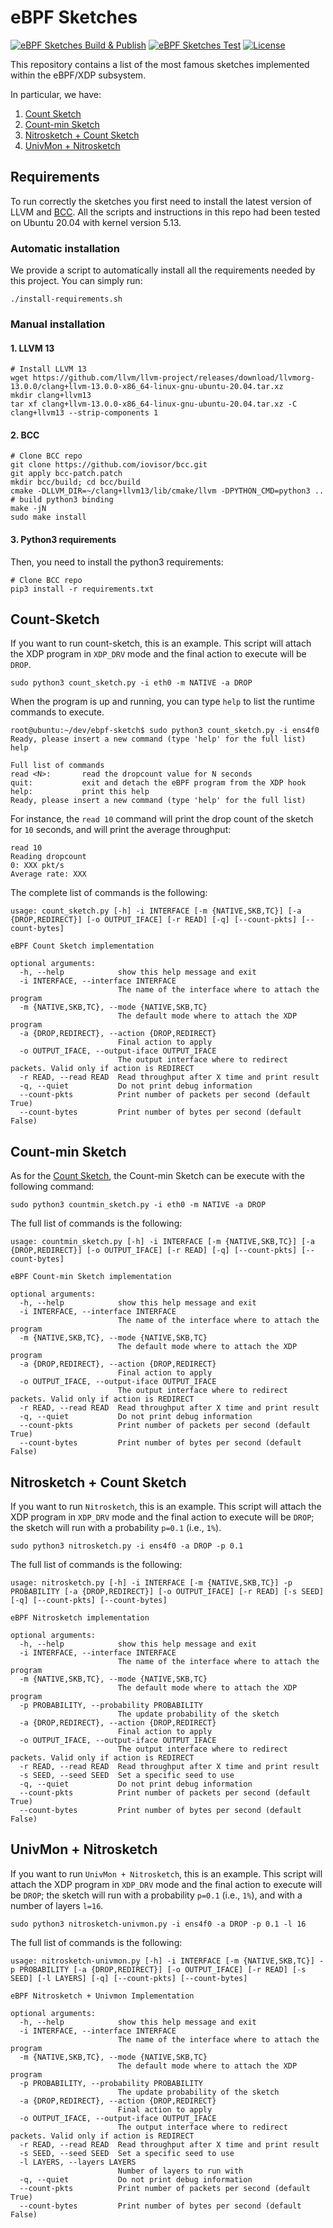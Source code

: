 # eBPF Sketches

[![eBPF Sketches Build & Publish](https://github.com/QMUL-EECS-Networks-Systems/ebpf-sketches/actions/workflows/build-and-publish.yml/badge.svg)](https://github.com/QMUL-EECS-Networks-Systems/ebpf-sketches/actions/workflows/build-and-publish.yml)
[![eBPF Sketches Test](https://github.com/QMUL-EECS-Networks-Systems/ebpf-sketches/actions/workflows/test-sketches.yml/badge.svg)](https://github.com/QMUL-EECS-Networks-Systems/ebpf-sketches/actions/workflows/test-sketches.yml)
[![License](https://img.shields.io/badge/License-Apache%202.0-blue.svg)](http://www.apache.org/licenses/LICENSE-2.0)

This repository contains a list of the most famous sketches implemented within the eBPF/XDP subsystem.

In particular, we have:

1. [Count Sketch](#count-sketch)
2. [Count-min Sketch](#count-min-sketch)
2. [Nitrosketch + Count Sketch](#nitrosketch--count-sketch)
2. [UnivMon + Nitrosketch](#univmon--nitrosketch)

## Requirements

To run correctly the sketches you first need to install the latest version of LLVM and [BCC](https://github.com/iovisor/bcc).
All the scripts and instructions in this repo had been tested on Ubuntu 20.04 with kernel version 5.13.

### Automatic installation

We provide a script to automatically install all the requirements needed by this project.
You can simply run:

```shell
./install-requirements.sh
```

### Manual installation
#### 1. LLVM 13

```shell
# Install LLVM 13
wget https://github.com/llvm/llvm-project/releases/download/llvmorg-13.0.0/clang+llvm-13.0.0-x86_64-linux-gnu-ubuntu-20.04.tar.xz
mkdir clang+llvm13
tar xf clang+llvm-13.0.0-x86_64-linux-gnu-ubuntu-20.04.tar.xz -C clang+llvm13 --strip-components 1
```

#### 2. BCC

```shell
# Clone BCC repo
git clone https://github.com/iovisor/bcc.git
git apply bcc-patch.patch
mkdir bcc/build; cd bcc/build
cmake -DLLVM_DIR=~/clang+llvm13/lib/cmake/llvm -DPYTHON_CMD=python3 .. # build python3 binding
make -jN
sudo make install
```

#### 3. Python3 requirements
Then, you need to install the python3 requirements:

```shell
# Clone BCC repo
pip3 install -r requirements.txt
```

## Count-Sketch
If you want to run count-sketch, this is an example.
This script will attach the XDP program in `XDP_DRV` mode and the final action to execute will be `DROP`.
```shell
sudo python3 count_sketch.py -i eth0 -m NATIVE -a DROP
```

When the program is up and running, you can type `help` to list the runtime commands to execute.

```shell
root@ubuntu:~/dev/ebpf-sketch$ sudo python3 count_sketch.py -i ens4f0
Ready, please insert a new command (type 'help' for the full list)
help

Full list of commands
read <N>:       read the dropcount value for N seconds
quit:           exit and detach the eBPF program from the XDP hook
help:           print this help
Ready, please insert a new command (type 'help' for the full list)
```

For instance, the `read 10` command will print the drop count of the sketch for `10` seconds, and will print the average throughput:
```shell
read 10
Reading dropcount
0: XXX pkt/s
Average rate: XXX
```

The complete list of commands is the following:

```shell
usage: count_sketch.py [-h] -i INTERFACE [-m {NATIVE,SKB,TC}] [-a {DROP,REDIRECT}] [-o OUTPUT_IFACE] [-r READ] [-q] [--count-pkts] [--count-bytes]

eBPF Count Sketch implementation

optional arguments:
  -h, --help            show this help message and exit
  -i INTERFACE, --interface INTERFACE
                        The name of the interface where to attach the program
  -m {NATIVE,SKB,TC}, --mode {NATIVE,SKB,TC}
                        The default mode where to attach the XDP program
  -a {DROP,REDIRECT}, --action {DROP,REDIRECT}
                        Final action to apply
  -o OUTPUT_IFACE, --output-iface OUTPUT_IFACE
                        The output interface where to redirect packets. Valid only if action is REDIRECT
  -r READ, --read READ  Read throughput after X time and print result
  -q, --quiet           Do not print debug information
  --count-pkts          Print number of packets per second (default True)
  --count-bytes         Print number of bytes per second (default False)
```

## Count-min Sketch
As for the [Count Sketch](#count-sketch), the Count-min Sketch can be execute with the following command:
```shell
sudo python3 countmin_sketch.py -i eth0 -m NATIVE -a DROP
```

The full list of commands is the following:
```shell
usage: countmin_sketch.py [-h] -i INTERFACE [-m {NATIVE,SKB,TC}] [-a {DROP,REDIRECT}] [-o OUTPUT_IFACE] [-r READ] [-q] [--count-pkts] [--count-bytes]

eBPF Count-min Sketch implementation

optional arguments:
  -h, --help            show this help message and exit
  -i INTERFACE, --interface INTERFACE
                        The name of the interface where to attach the program
  -m {NATIVE,SKB,TC}, --mode {NATIVE,SKB,TC}
                        The default mode where to attach the XDP program
  -a {DROP,REDIRECT}, --action {DROP,REDIRECT}
                        Final action to apply
  -o OUTPUT_IFACE, --output-iface OUTPUT_IFACE
                        The output interface where to redirect packets. Valid only if action is REDIRECT
  -r READ, --read READ  Read throughput after X time and print result
  -q, --quiet           Do not print debug information
  --count-pkts          Print number of packets per second (default True)
  --count-bytes         Print number of bytes per second (default False)
```

## <a id="nitrosketch"></a>Nitrosketch + Count Sketch
If you want to run `Nitrosketch`, this is an example.
This script will attach the XDP program in `XDP_DRV` mode and the final action to execute will be `DROP`; the sketch will run with a probability `p=0.1` (i.e., `1%`).

```shell
sudo python3 nitrosketch.py -i ens4f0 -a DROP -p 0.1
```

The full list of commands is the following:
```shell
usage: nitrosketch.py [-h] -i INTERFACE [-m {NATIVE,SKB,TC}] -p PROBABILITY [-a {DROP,REDIRECT}] [-o OUTPUT_IFACE] [-r READ] [-s SEED] [-q] [--count-pkts] [--count-bytes]

eBPF Nitrosketch implementation

optional arguments:
  -h, --help            show this help message and exit
  -i INTERFACE, --interface INTERFACE
                        The name of the interface where to attach the program
  -m {NATIVE,SKB,TC}, --mode {NATIVE,SKB,TC}
                        The default mode where to attach the XDP program
  -p PROBABILITY, --probability PROBABILITY
                        The update probability of the sketch
  -a {DROP,REDIRECT}, --action {DROP,REDIRECT}
                        Final action to apply
  -o OUTPUT_IFACE, --output-iface OUTPUT_IFACE
                        The output interface where to redirect packets. Valid only if action is REDIRECT
  -r READ, --read READ  Read throughput after X time and print result
  -s SEED, --seed SEED  Set a specific seed to use
  -q, --quiet           Do not print debug information
  --count-pkts          Print number of packets per second (default True)
  --count-bytes         Print number of bytes per second (default False)
```

## <a id="univmon"></a>UnivMon + Nitrosketch
If you want to run `UnivMon + Nitrosketch`, this is an example.
This script will attach the XDP program in `XDP_DRV` mode and the final action to execute will be `DROP`; the sketch will run with a probability `p=0.1` (i.e., `1%`), and with a number of layers `l=16`.

```shell
sudo python3 nitrosketch-univmon.py -i ens4f0 -a DROP -p 0.1 -l 16
```

The full list of commands is the following:
```shell
usage: nitrosketch-univmon.py [-h] -i INTERFACE [-m {NATIVE,SKB,TC}] -p PROBABILITY [-a {DROP,REDIRECT}] [-o OUTPUT_IFACE] [-r READ] [-s SEED] [-l LAYERS] [-q] [--count-pkts] [--count-bytes]

eBPF Nitrosketch + Univmon Implementation

optional arguments:
  -h, --help            show this help message and exit
  -i INTERFACE, --interface INTERFACE
                        The name of the interface where to attach the program
  -m {NATIVE,SKB,TC}, --mode {NATIVE,SKB,TC}
                        The default mode where to attach the XDP program
  -p PROBABILITY, --probability PROBABILITY
                        The update probability of the sketch
  -a {DROP,REDIRECT}, --action {DROP,REDIRECT}
                        Final action to apply
  -o OUTPUT_IFACE, --output-iface OUTPUT_IFACE
                        The output interface where to redirect packets. Valid only if action is REDIRECT
  -r READ, --read READ  Read throughput after X time and print result
  -s SEED, --seed SEED  Set a specific seed to use
  -l LAYERS, --layers LAYERS
                        Number of layers to run with
  -q, --quiet           Do not print debug information
  --count-pkts          Print number of packets per second (default True)
  --count-bytes         Print number of bytes per second (default False)
```

